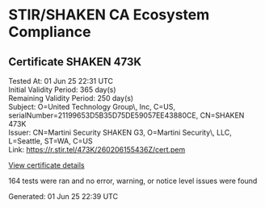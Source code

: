 # STIR/SHAKEN CA Ecosystem Compliance

## Certificate SHAKEN 473K

Tested At: 01 Jun 25 22:31 UTC\
Initial Validity Period: 365 day(s)\
Remaining Validity Period: 250 day(s)\
Subject: O=United Technology Group\\, Inc, C=US, serialNumber=21199653D5B35D75DE59057EE43880CE, CN=SHAKEN 473K\
Issuer: CN=Martini Security SHAKEN G3, O=Martini Security\\, LLC, L=Seattle, ST=WA, C=US\
Link: https://r.stir.tel/473K/260206155436Z/cert.pem

[View certificate details](https://x509.io/?cert=MIIDJTCCAsygAwIBAgIUJ%2FmP12MDp5NNa58C4SYYQtNu838wCgYIKoZIzj0EAwIwcTELMAkGA1UEBhMCVVMxCzAJBgNVBAgTAldBMRAwDgYDVQQHEwdTZWF0dGxlMR4wHAYDVQQKExVNYXJ0aW5pIFNlY3VyaXR5LCBMTEMxIzAhBgNVBAMTGk1hcnRpbmkgU2VjdXJpdHkgU0hBS0VOIEczMB4XDTI1MDIwNjE1NTQzNloXDTI2MDIwNjE1NTQzNlowdTEUMBIGA1UEAxMLU0hBS0VOIDQ3M0sxKTAnBgNVBAUTIDIxMTk5NjUzRDVCMzVENzVERTU5MDU3RUU0Mzg4MENFMQswCQYDVQQGEwJVUzElMCMGA1UEChMcVW5pdGVkIFRlY2hub2xvZ3kgR3JvdXAsIEluYzBZMBMGByqGSM49AgEGCCqGSM49AwEHA0IABBB4ggYNM8%2By7McoVXAzc3EVhfSYFQhIM1hgyOsMTsqDz7B4PyDQFWLdEjBbaqxXyPtkmCDK8BVVpH4bcC0yYrqjggE8MIIBODAOBgNVHQ8BAf8EBAMCB4AwDAYDVR0TAQH%2FBAIwADAdBgNVHQ4EFgQUSCqQv3RM6iIH55Z9XTjNo54OWhEwHwYDVR0jBBgwFoAULlpBUybicKpsAcDmdvDuIvczDxwwgaYGA1UdHwSBnjCBmzCBmKA6oDiGNmh0dHBzOi8vYXV0aGVudGljYXRlLWFwaS5pY29uZWN0aXYuY29tL2Rvd25sb2FkL3YxL2NybKJapFgwVjEUMBIGA1UEBwwLQnJpZGdld2F0ZXIxCzAJBgNVBAgMAk5KMRMwEQYDVQQDDApTVEktUEEgQ1JMMQswCQYDVQQGEwJVUzEPMA0GA1UECgwGU1RJLVBBMBYGCCsGAQUFBwEaBAowCKAGFgQ0NzNLMBcGA1UdIAQQMA4wDAYKYIZIAYb%2FCQEBBDAKBggqhkjOPQQDAgNHADBEAiAJGzofAyeiKP2EZRTjDRBq4Y03TS33L7hhzNbJnol%2BHAIgP3WGvqsYg58HrhmcMjEwkekRxPZft0JOnfeIoGe2LcM%3D)

164 tests were ran and no error, warning, or notice level issues were found


Generated: 01 Jun 25 22:39 UTC